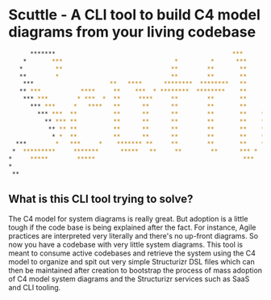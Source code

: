 # Scuttle - A CLI tool to build C4 model diagrams from your living codebase

```sh
      *******                                                 ***                        * ***         ***** *               *****  *
    *       ***                               *         *      ***                     *  ****  *   ******  *             ******  *
   *         **                              **        **       **                    *  *  ****   **   *  *             **   *  *
   **        *                               **        **       **                   *  **   **   *    *  *             *    *  *
    ***                     **   ****      ********  ********   **                  *  ***            *  *                  *  *
   ** ***           ****     **    ***  * ********  ********    **       ***       **   **           ** **                 ** **
    *** ***        * ***  *  **     ****     **        **       **      * ***      **   **           ** **                 ** **
      *** ***     *   ****   **      **      **        **       **     *   ***     **   **           ** **               **** **
        *** ***  **          **      **      **        **       **    **    ***    **   **           ** **              * *** **
          ** *** **          **      **      **        **       **    ********     **   **           ** **                 ** **
           ** ** **          **      **      **        **       **    *******       **  **           *  **            **   ** **
            * *  **          **      **      **        **       **    **             ** *      *        *            ***   *  *
  ***        *   ***     *    ******* **     **        **       **    ****    *       ***     *     ****           *  ***    *
 *  *********     *******      *****   **     **        **      *** *  *******         *******     *  *************    ******
*     *****        *****                                         ***    *****            ***      *     *********        ***
*                                                                                                 *
 **                                                                                                **
```

## What is this CLI tool trying to solve?

The C4 model for system diagrams is really great. But adoption is a little tough
if the code base is being explained after the fact. For instance, Agile
practices are interpreted very literally and there's no up-front diagrams. So
now you have a codebase with very little system diagrams. This tool is meant to
consume active codebases and retrieve the system using the C4 model to organize
and spit out very simple Structurizr DSL files which can then be maintained
after creation to bootstrap the process of mass adoption of C4 model system
diagrams and the Structurizr services such as SaaS and CLI tooling.

